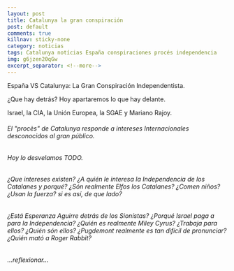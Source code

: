 ```yaml
---
layout: post
title: Catalunya la gran conspiración
post: default
comments: true
killnav: sticky-none
category: noticias
tags: Catalunya notícias España conspiraciones procés independencia
img: g6jzen20qGw
excerpt_separator: <!--more-->
---
```


España VS Catalunya: La Gran Conspiración Independentista.

¿Que hay detrás? Hoy apartaremos lo que hay delante.

Israel, la CIA, la Unión Europea, la SGAE y Mariano Rajoy.

<!--more-->


###### El "procès" de Catalunya responde a intereses Internacionales desconocidos al gran público.
###### Hoy lo desvelamos TODO.

###### ¿Que intereses existen? ¿A quién le interesa la Independencia de los Catalanes y porqué? ¿Són realmente Elfos los Catalanes? ¿Comen niños? ¿Usan la fuerza? si es así, de que lado?
###### ¿Está Esperanza Aguirre detrás de los Sionístas? ¿Porqué Israel paga a para la Independencia? ¿Quién es realmente Miley Cyrus? ¿Trabaja para ellos? ¿Quién són ellos? ¿Pugdemont realmente es tan difícil de pronunciar? ¿Quién mató a Roger Rabbit?

###### …reflexionar…